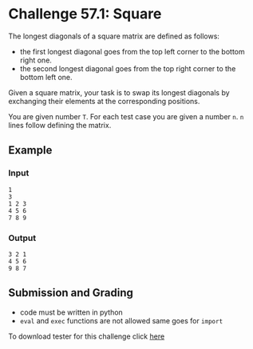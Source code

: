 # Challenge 57.1: Square

The longest diagonals of a square matrix are defined as follows:

- the first longest diagonal goes from the top left corner to the bottom right one.
- the second longest diagonal goes from the top right corner to the bottom left one.

Given a square matrix, your task is to swap its longest diagonals by exchanging their elements at the corresponding positions.

You are given number `T`. For each test case you are given a number `n`. `n` lines follow defining the matrix.

## Example

### Input
```
1
3
1 2 3
4 5 6
7 8 9
```

### Output
```
3 2 1
4 5 6
9 8 7
```

## Submission and Grading 

- code must be written in python
- `eval` and `exec` functions are not allowed same goes for `import`

To download tester for this challenge click [here](https://downgit.github.io/#/home?url=https://github.com/Pomroka/TWT_Challenges_Tester/tree/main/Challenge_57_1)
